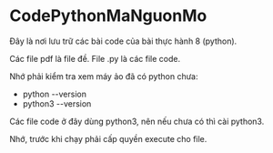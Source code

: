 # CodePythonMaNguonMo

Đây là nơi lưu trữ các bài code của bài thực hành 8 (python).

Các file pdf là file đề. File .py là các file code.

Nhớ phải kiểm tra xem máy ảo đã có python chưa:
- python --version
- python3 --version

Các file code ở đây dùng python3, nên nếu chưa có thì cài python3.

Nhớ, trước khi chạy phải cấp quyền execute cho file.